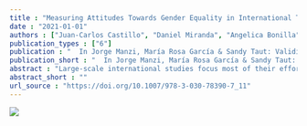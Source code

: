 ```yaml
---
title : "Measuring Attitudes Towards Gender Equality in International Tests: Implications for Their Validity"
date : "2021-01-01"
authors : ["Juan-Carlos Castillo", "Daniel Miranda", "Angelica Bonilla"]
publication_types : ["6"]
publication : "  In Jorge Manzi, María Rosa García & Sandy Taut: Validity of Educational Assessments in Chile and Latin America 259--280 . Cham: Springer International Publishing https://doi.org/10.1007/978-3-030-78390-7_11. ISBN: 978-3-030-78390-7"
publication_short : "  In Jorge Manzi, María Rosa García & Sandy Taut: Validity of Educational Assessments in Chile and Latin America 259--280 . Cham: Springer International Publishing https://doi.org/10.1007/978-3-030-78390-7_11. ISBN: 978-3-030-78390-7"
abstract : "Large-scale international studies focus most of their efforts on measuring knowledge as academic achievement. For this reason, more attitudinal instruments, such as questionnaires for students, teachers, and principals, are left in an instead auxiliary role. In the case of the International Civic and Citizenship Education Study (ICCS) 2009, in addition to measuring civic knowledge as academic achievement, a series of relevant instruments are considered within the concept of citizenship, aimed at measuring attitudes, beliefs, and behaviours. To encourage the use of the ICCS database incorporates’ variables built based on composite indices (estimated with Item Response Theory [IRT]) of those scales that address the same issue, such as trust in institutions, participation, school climate, attitudes towards ethnic minorities, among others. Frequently ICCS’s variables are used as they come in the database without stopping to analyse or problematize the validity of these measurements and their consequences in terms of contrasting hypotheses. Using the scale of attitudes towards equal rights between men and women, this chapter begins by describing, in general terms, the characteristics of ICCS and then moves on to factor analyses that show the possible validity problems that can arise from the use of the scores proposed by ICCS. The conclusions address the implications in terms of validity."
abstract_short : ""
url_source : "https://doi.org/10.1007/978-3-030-78390-7_11"
---
```

![](https://media.springernature.com/w306/springer-static/cover-hires/book/978-3-030-78390-7)
